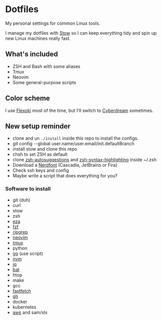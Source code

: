 # Dotfiles

My personal settings for common Linux tools.

I manage my dotfiles with [Stow](https://www.gnu.org/software/stow/) so I can keep everything tidy and spin up new Linux machines really fast.

## What's included

- ZSH and Bash with some aliases
- Tmux
- Neovim
- Some general-purpose scripts

## Color scheme

I use [Flexoki](https://stephango.com/flexoki) most of the time, but I'll switch to [Cyberdream](https://github.com/scottmckendry/cyberdream.nvim) sometimes.

## New setup reminder

- clone and un `./install` inside this repo to install the configs. 
- git config --global user.name/user.email/init.defaultBranch
- install stow and clone this repo
- chsh to set ZSH as default
- clone [zsh-autosuggestions](https://github.com/zsh-users/zsh-autosuggestions) and [zsh-syntax-highlighting](https://github.com/zsh-users/zsh-syntax-highlighting) inside ~/.zsh
- Download a [Nerdfont](https://www.nerdfonts.com/font-downloads) (Cascadia, JetBrains or Fira)
- Check ssh keys and config
- Maybe write a script that does everything for you?

### Software to install

- git (duh)
- curl
- stow
- zsh
- [eza](https://github.com/eza-community/eza)
- [fzf](https://github.com/junegunn/fzf)
- [ripgrep](https://github.com/BurntSushi/ripgrep#installation)
- [neovim](https://github.com/neovim/neovim)
- [tmux](https://github.com/tmux/tmux/wiki)
- python
- [go](https://go.dev/) (use script)
- [nvm](https://github.com/nvm-sh/nvm)
- [jq](https://jqlang.github.io/jq/)
- [bat](https://github.com/sharkdp/bat)
- htop
- make
- gcc
- [fastfetch](https://github.com/fastfetch-cli/fastfetch)
- [gh](https://github.com/cli/cli#installation)
- docker
- kubernetes
- [aws](https://docs.aws.amazon.com/cli/latest/userguide/getting-started-install.html) and sam/sls